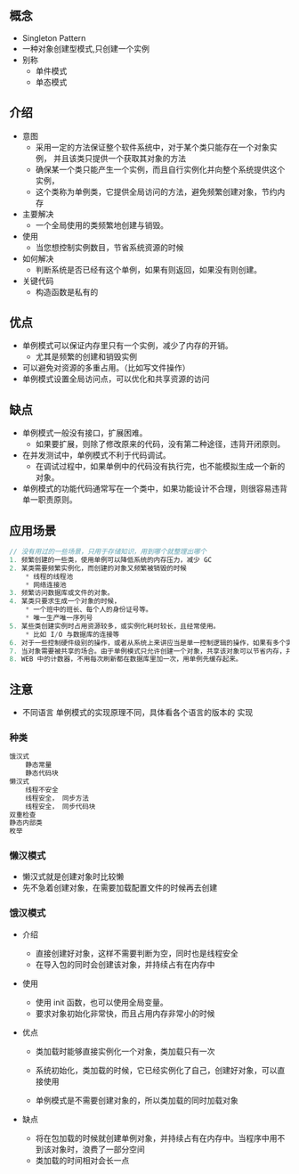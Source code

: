 ## 概念

*  Singleton Pattern 
*  一种对象创建型模式,只创建一个实例
*  别称
    *  单件模式
    *  单态模式

## 介绍

*   意图
    *   采用一定的方法保证整个软件系统中，对于某个类只能存在一个对象实例， 并且该类只提供一个获取其对象的方法
    *   确保某一个类只能产生一个实例，而且自行实例化并向整个系统提供这个实例，
    *   这个类称为单例类，它提供全局访问的方法，避免频繁创建对象，节约内存
*   主要解决
    *   一个全局使用的类频繁地创建与销毁。
*   使用
    *   当您想控制实例数目，节省系统资源的时候
*   如何解决
    *   判断系统是否已经有这个单例，如果有则返回，如果没有则创建。
*   关键代码
    *   构造函数是私有的

## 优点

*   单例模式可以保证内存里只有一个实例，减少了内存的开销。
    *   尤其是频繁的创建和销毁实例
*   可以避免对资源的多重占用。（比如写文件操作）
*   单例模式设置全局访问点，可以优化和共享资源的访问





## 缺点

*   单例模式一般没有接口，扩展困难。
    *   如果要扩展，则除了修改原来的代码，没有第二种途径，违背开闭原则。
*   在并发测试中，单例模式不利于代码调试。
    *   在调试过程中，如果单例中的代码没有执行完，也不能模拟生成一个新的对象。
*   单例模式的功能代码通常写在一个类中，如果功能设计不合理，则很容易违背单一职责原则。



## 应用场景

```go
// 没有用过的一些场景，只用于存储知识，用到哪个就整理出哪个
1. 频繁创建的一些类，使用单例可以降低系统的内存压力，减少 GC
2. 某类需要频繁实例化，而创建的对象又频繁被销毁的时候
    * 线程的线程池
    * 网络连接池
3. 频繁访问数据库或文件的对象。
4. 某类只要求生成一个对象的时候，
    * 一个班中的班长、每个人的身份证号等。
    * 唯一生产唯一序列号
5. 某些类创建实例时占用资源较多，或实例化耗时较长，且经常使用。
    * 比如 I/O 与数据库的连接等
6. 对于一些控制硬件级别的操作，或者从系统上来讲应当是单一控制逻辑的操作，如果有多个实例，则系统会完全乱套。
7. 当对象需要被共享的场合。由于单例模式只允许创建一个对象，共享该对象可以节省内存，并加快对象访问速度。如 Web 中的配置对象、数据库的连接池等。
8. WEB 中的计数器，不用每次刷新都在数据库里加一次，用单例先缓存起来。
```
## 注意

* 不同语言 单例模式的实现原理不同，具体看各个语言的版本的 实现

### 种类

```java
饿汉式
    静态常量
    静态代码块
懒汉式
    线程不安全
    线程安全， 同步方法
    线程安全， 同步代码块
双重检查
静态内部类
枚举
```



### 懒汉模式
* 懒汉式就是创建对象时比较懒
* 先不急着创建对象，在需要加载配置文件的时候再去创建


### 饿汉模式

* 介绍
    * 直接创建好对象，这样不需要判断为空，同时也是线程安全
    * 在导入包的同时会创建该对象，并持续占有在内存中

*   使用

    *   使用 init 函数，也可以使用全局变量。
    *   要求对象初始化非常快，而且占用内存非常小的时候

*   优点

    *   类加载时能够直接实例化一个对象，类加载只有一次

    *   系统初始化，类加载的时候，它已经实例化了自己，创建好对象，可以直接使用

    *   单例模式是不需要创建对象的，所以类加载的同时加载对象

        

*   缺点

    *   将在包加载的时候就创建单例对象，并持续占有在内存中。当程序中用不到该对象时，浪费了一部分空间
    *   类加载的时间相对会长一点























































































































